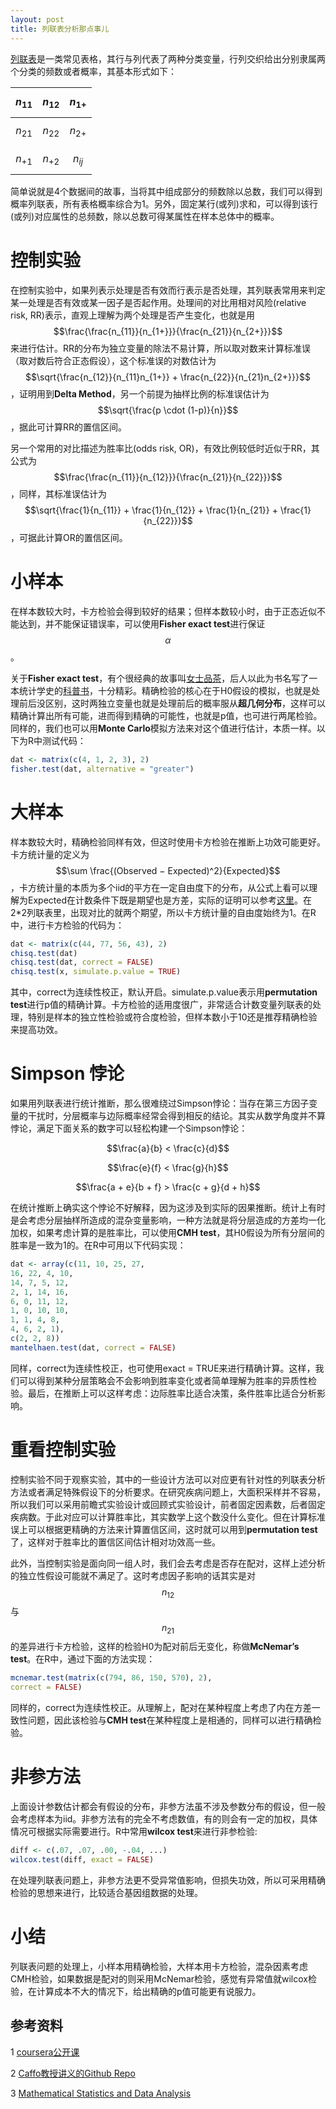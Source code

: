```yaml
---
layout: post
title: 列联表分析那点事儿
---
```


[列联表](https://en.wikipedia.org/wiki/Contingency_table)是一类常见表格，其行与列代表了两种分类变量，行列交织给出分别隶属两个分类的频数或者概率，其基本形式如下：

 $$n_{11}$$ | $$n_{12} $$ | $$n_{1+}$$|
 ---------- | ----------- | ----------|
 $$n_{21}$$ | $$n_{22} $$ | $$n_{2+}$$|
 $$n_{+1}$$ | $$n_{+2}$$  | $$n_{ij}$$|
 
简单说就是4个数据间的故事，当将其中组成部分的频数除以总数，我们可以得到概率列联表，所有表格概率综合为1。另外，固定某行(或列)求和，可以得到该行(或列)对应属性的总频数，除以总数可得某属性在样本总体中的概率。

# 控制实验

在控制实验中，如果列表示处理是否有效而行表示是否处理，其列联表常用来判定某一处理是否有效或某一因子是否起作用。处理间的对比用相对风险(relative risk, RR)表示，直观上理解为两个处理是否产生变化，也就是用$$\frac{\frac{n_{11}}{n_{1+}}}{\frac{n_{21}}{n_{2+}}}$$来进行估计。RR的分布为独立变量的除法不易计算，所以取对数来计算标准误（取对数后符合正态假设），这个标准误的对数估计为$$\sqrt{\frac{n_{12}}{n_{11}n_{1+}} + \frac{n_{22}}{n_{21}n_{2+}}}$$，证明用到**Delta Method**，另一个前提为抽样比例的标准误估计为$$\sqrt{\frac{p \cdot (1-p)}{n}}$$，据此可计算RR的置信区间。

另一个常用的对比描述为胜率比(odds risk, OR)，有效比例较低时近似于RR，其公式为$$\frac{\frac{n_{11}}{n_{12}}}{\frac{n_{21}}{n_{22}}}$$，同样，其标准误估计为$$\sqrt{\frac{1}{n_{11}} + \frac{1}{n_{12}} + \frac{1}{n_{21}} + \frac{1}{n_{22}}}$$，可据此计算OR的置信区间。

# 小样本

在样本数较大时，卡方检验会得到较好的结果；但样本数较小时，由于正态近似不能达到，并不能保证错误率，可以使用**Fisher exact test**进行保证$$\alpha$$。

关于**Fisher exact test**，有个很经典的故事叫[女士品茶](https://en.wikipedia.org/wiki/Lady_tasting_tea)，后人以此为书名写了一本统计学史的[科普书](http://book.douban.com/subject/1626392/)，十分精彩。精确检验的核心在于H0假设的模拟，也就是处理前后没区别，这时两独立变量也就是处理前后的概率服从**超几何分布**，这样可以精确计算出所有可能，进而得到精确的可能性，也就是p值，也可进行两尾检验。同样的，我们也可以用**Monte Carlo**模拟方法来对这个值进行估计，本质一样。以下为R中测试代码：

~~~ r
dat <- matrix(c(4, 1, 2, 3), 2)
fisher.test(dat, alternative = "greater")
~~~

# 大样本

样本数较大时，精确检验同样有效，但这时使用卡方检验在推断上功效可能更好。卡方统计量的定义为$$\sum \frac{(Observed − Expected)^2}{Expected}$$，卡方统计量的本质为多个iid的平方在一定自由度下的分布，从公式上看可以理解为Expected在计数条件下既是期望也是方差，实际的证明可以参考[这里](http://ocw.mit.edu/courses/mathematics/18-443-statistics-for-applications-fall-2006/lecture-notes/lecture11.pdf)。在2*2列联表里，出现对比的就两个期望，所以卡方统计量的自由度始终为1。在R中，进行卡方检验的代码为：

~~~ r
dat <- matrix(c(44, 77, 56, 43), 2)
chisq.test(dat)
chisq.test(dat, correct = FALSE)
chisq.test(x, simulate.p.value = TRUE)
~~~

其中，correct为连续性校正，默认开启。simulate.p.value表示用**permutation test**进行p值的精确计算。卡方检验的适用度很广，非常适合计数变量列联表的处理，特别是样本的独立性检验或符合度检验，但样本数小于10还是推荐精确检验来提高功效。

# Simpson 悖论

如果用列联表进行统计推断，那么很难绕过Simpson悖论：当存在第三方因子变量的干扰时，分层概率与边际概率经常会得到相反的结论。其实从数学角度并不算悖论，满足下面关系的数字可以轻松构建一个Simpson悖论：

$$\frac{a}{b} < \frac{c}{d}$$

$$\frac{e}{f} < \frac{g}{h}$$

$$\frac{a + e}{b + f} > \frac{c + g}{d + h}$$

在统计推断上确实这个悖论不好解释，因为这涉及到实际的因果推断。统计上有时是会考虑分层抽样所造成的混杂变量影响，一种方法就是将分层造成的方差均一化加权，如果考虑计算的是胜率比，可以使用**CMH test**，其H0假设为所有分层间的胜率是一致为1的。在R中可用以下代码实现：

~~~ r
dat <- array(c(11, 10, 25, 27, 
16, 22, 4, 10,
14, 7, 5, 12,
2, 1, 14, 16,
6, 0, 11, 12,
1, 0, 10, 10,
1, 1, 4, 8,
4, 6, 2, 1),
c(2, 2, 8))
mantelhaen.test(dat, correct = FALSE)
~~~

同样，correct为连续性校正，也可使用exact = TRUE来进行精确计算。这样，我们可以得到某种分层策略会不会影响到胜率变化或者简单理解为胜率的异质性检验。最后，在推断上可以这样考虑：边际胜率比适合决策，条件胜率比适合分析影响。

# 重看控制实验

控制实验不同于观察实验，其中的一些设计方法可以对应更有针对性的列联表分析方法或者满足特殊假设下的分析要求。在研究疾病问题上，大面积采样并不容易，所以我们可以采用前瞻式实验设计或回顾式实验设计，前者固定因素数，后者固定疾病数。于此对应可以计算胜率比，其实数学上这个数没什么变化。但在计算标准误上可以根据更精确的方法来计算置信区间，这时就可以用到**permutation test**了，这样对于胜率比的置信区间估计相对功效高一些。

此外，当控制实验是面向同一组人时，我们会去考虑是否存在配对，这样上述分析的独立性假设可能就不满足了。这时考虑因子影响的话其实是对$$n_{12}$$与$$n_{21}$$的差异进行卡方检验，这样的检验H0为配对前后无变化，称做**McNemar’s test**。在R中，通过下面的方法实现：

~~~ r
mcnemar.test(matrix(c(794, 86, 150, 570), 2),
correct = FALSE)
~~~

同样的，correct为连续性校正。从理解上，配对在某种程度上考虑了内在方差一致性问题，因此该检验与**CMH test**在某种程度上是相通的，同样可以进行精确检验。

# 非参方法

上面设计参数估计都会有假设的分布，非参方法虽不涉及参数分布的假设，但一般会考虑样本为iid。非参方法有的完全不考虑数值，有的则会有一定的加权，具体情况可根据实际需要进行。R中常用**wilcox test**来进行非参检验:

~~~ r
diff <- c(.07, .07, .00, -.04, ...)
wilcox.test(diff, exact = FALSE)
~~~

在处理列联表问题上，非参方法更不受异常值影响，但损失功效，所以可采用精确检验的思想来进行，比较适合基因组数据的处理。

# 小结

列联表问题的处理上，小样本用精确检验，大样本用卡方检验，混杂因素考虑CMH检验，如果数据是配对的则采用McNemar检验，感觉有异常值就wilcox检验，在计算成本不大的情况下，给出精确的p值可能更有说服力。

## 参考资料

1 [coursera公开课](https://class.coursera.org/biostats2-002)

2 [Caffo教授讲义的Github Repo](https://github.com/bcaffo/MathematicsBiostatisticsBootCamp2)

3 [Mathematical Statistics and Data Analysis](http://www.amazon.com/Mathematical-Statistics-Analysis-Duxbury-Advanced/dp/0534399428)